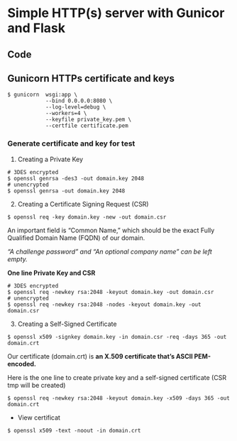 # Simple HTTP(s) server with Gunicor and Flask

## Code

## Gunicorn HTTPs certificate and keys

```shell
$ gunicorn  wsgi:app \
            --bind 0.0.0.0:8080 \
            --log-level=debug \
            --workers=4 \
            --keyfile private_key.pem \
            --certfile certificate.pem
```

### Generate certificate and key for test

1. Creating a Private Key

```shell
# 3DES encrypted
$ openssl genrsa -des3 -out domain.key 2048
# unencrypted
$ openssl genrsa -out domain.key 2048
```
2. Creating a Certificate Signing Request (CSR)

```shell
$ openssl req -key domain.key -new -out domain.csr
```

An important field is “Common Name,” which should be the exact Fully Qualified Domain Name (FQDN) of our domain.

*“A challenge password” and “An optional company name” can be left empty.*

**One line Private Key and CSR**

```shell
# 3DES encrypted
$ openssl req -newkey rsa:2048 -keyout domain.key -out domain.csr
# unencrypted
$ openssl req -newkey rsa:2048 -nodes -keyout domain.key -out domain.csr
```

3. Creating a Self-Signed Certificate

```shell
$ openssl x509 -signkey domain.key -in domain.csr -req -days 365 -out domain.crt
```

Our certificate (domain.crt) is **an X.509 certificate that’s ASCII PEM-encoded.**

Here is the one line to create private key and a self-signed certificate (CSR tmp will be created)

```shell
$ openssl req -newkey rsa:2048 -keyout domain.key -x509 -days 365 -out domain.crt
```

- View certificat

```shell
$ openssl x509 -text -noout -in domain.crt
```